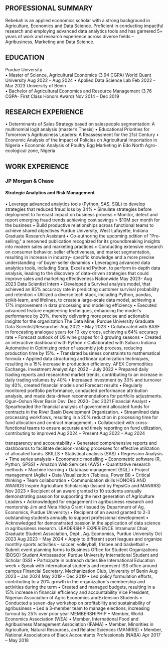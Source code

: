 
## PROFESSIONAL SUMMARY
Rebekah is an applied economics scholar with a strong background in Agriculture, Economics and Data Science. Proficient in conducting impactful research and employing advanced data analytics tools and has garnered 5+ years of work and research experience across diverse fields – Agribusiness, Marketing and Data Science.
## EDUCATION
Purdue University                                
• Master of Science, Agricultural Economics (3.94 CGPA) World Quant University                      Aug 2022 – Aug 2024
• Applied Data Science Lab                                                                          Feb 2022 – Mar 2023
University of Benin                                                                                                 
• Bachelor of Agricultural Economics and Resource Management (3.76 CGPA- First Class Honors Award)  Nov 2014 – Dec 2019
## RESEARCH EXPERIENCE
• Determinants of Sales Strategy based on salespeople segmentation: A multinomial logit analysis (master’s Thesis)
• Educational Priorities for Tomorrow's Agribusiness Leaders: A Reassessment for the 21st Century
• Economic Analysis of the Impact of Policies on Agricultural Importation in Nigeria
• Economic Analysis of Poultry Egg Marketing in Edo North Agro-ecological zone, Nigeria
## WORK EXPERIENCE
### JP Morgan & Chase
#### Strategic Analytics and Risk Management
• Leverage advanced analytics tools (Python, SAS, SQL) to develop strategies that reduced fraud loss by 34%
• Simulate strategies before deployment to forecast impact on business process
• Monitor, detect and report emerging fraud trends achieving cost savings > $10M per month for the business
• Build productive relationships across functional teams to achieve shared objectives
Purdue University, West Lafayette, Indiana
Graduate Research Assistant
• Co-authoring the upcoming edition of "Pro-selling," a renowned publication recognized for its groundbreaking insights into modern sales and marketing practices
• Conducting extensive research on consumer behavior, seller effectiveness, and market segmentation, resulting in increase in industry- specific knowledge and a more precise understanding -of buyer-seller dynamics
• Leveraging advanced data analytics tools, including Stata, Excel and Python, to perform in-depth data analysis, leading to the discovery of data-driven strategies that could improve sales and marketing effectiveness
Nationwide May 2023- Aug 2023 Data Scientist Intern
• Developed a Survival analysis model, that achieved an 85% accuracy rate in predicting customer survival probability and retention • Utilized a diverse tech stack, including Python, pandas, scikit-learn, and lifelines, to create a large-scale data model, achieving a 17%
improvement in data processing and modeling efficiency
• Executed advanced feature engineering techniques, enhancing the model's performance by 20%, thereby delivering more precise and
 actionable insights for the organization
The Data Mine, Purdue University
Graduate Data Scientist/Researcher
Aug 2022 - May 2023
• Collaborated with BASF in forecasting analogue years for 10 key crops, achieving a 64% accuracy rate
• Forecast outlook of US wine grapes for 3 growing seasons
• Created an interactive dashboard with Python
• Collaborated with Subaru Indiana Automotive in Optimizing order of assembly job process, reducing production time by 15%.
• Translated business constraints to mathematical formula
• Applied data structuring and linear optimization techniques, resulting in a 15% increase in production efficiency.
AFEX Commodities Exchange.
Investment Analyst Apr 2022 – July 2022
• Prepared daily trading reports and researched market trends, contributing to an increase in daily trading volumes by 40%
• Increased investment by 30% and turnover by 40%, created financial models and Forecast results
• Regularly monitored portfolio performance, conducted performance attribution analysis, and made data-driven recommendations for
portfolio adjustments.
Ogun-Oshun River Basin Dev. Dec 2020- Dec 2021 Financial Analyst
• Spearheaded the financial analysis of government allocated funds for contracts in the River Basin Development Organization.
• Streamlined data processing workflows, resulting in a 20% reduction in processing time for fund allocation and contract management.
• Collaborated with cross-functional teams to ensure accurate and timely reporting on fund utilization, contributing to improved
Aug 2024 – Present
Aug 2022 – Aug 2024

transparency and accountability
• Generated comprehensive reports and dashboards to facilitate decision-making processes for effective utilization of allocated funds.
SKILLS
• Statistical analysis (SAS)
• Regression Analysis
• Time series analysis
• Econometric modelling
• Econometric software (R, Python, SPSS)
• Amazon Web Services (AWS)
• Quantitative research methods
• Machine learning
• Database management (SQL)
• Project management (Agile)
• Data Visualization (Tableau, Power BI) • Critical thinking
• Team collaboration
• Communication skills
 HONORS AND AWARDS
Inspire Agriculture Scholarship (Issued by PepsiCo and MANRRS)
 Nov 2023
• Recipient of an award granted to 10 students annually demonstrating passion for supporting the next generation of Agriculture Leaders
• Acknowledged for engagement in agribusiness research and mentorship
Jim and Neta Hicks Grant (Issued by Department of Ag. Economics, Purdue University)
• Recipient of an award granted to 2-3 outstanding students annually to support professional development
• Acknowledged for demonstrated passion in the application of data science in agribusiness research.
LEADERSHIP EXPERIENCE
Intramural Chair, Graduate Student Association, Dept., Ag. Economics, Purdue University
Oct 2023
 Aug 2023 – May 2024 • Apply to different sport leagues and organize monthly sports activities – soccer, volleyball, frisbee and basketball
• Submit event planning forms to Business Office for Student Organizations (BOSO) Student Ambassador, Purdue University International Student and Scholar (ISS)
• Participate in outreach duties like International Education week
• Speak with international students and represent ISS office around campus Financial Secretary, Mechanization Club, University of Benin
Aug 2023 – Jan 2024
May 2019 – Dec 2019 • Led policy formulation efforts, contributing to a 20% growth in the organization's membership and activities during the term
• Created and managed budgets, resulting in a 15% increase in financial efficiency and accountability
Vice President, Nigerian Association of Agric Economics andExtension Students
• Conducted a seven-day workshop on profitability and sustainability of agribusiness
• Led a 3-member team to manage elections, increasing turnout by 25% over prior year
MEMBERSHIPHIP
• Member, World Economics Association (WEA)
• Member, International Food and Agribusiness Management Association (IFAMA)
• Member, Minorities in Agriculture, Natural Resources, and Related Sciences (MANRRS)
• Member, National Associations of Black Accountants Professionals (NABA)
Apr 2017 – May 2018
 
